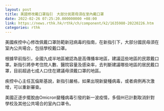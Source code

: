 ```yaml
---
layout: post
title: 美國修改戴口罩指引　大部分民眾毋須在室內戴口罩
date: 2022-02-26 07:25:20.000000000 +08:00
link: https://news.rthk.hk/rthk/ch/component/k2/1635980-20220226.htm
categories: rthk
---
```


美國疾控中心修改佩戴口罩防範新冠病毒的指南，在新指引下，大部分國民毋須在室內公共場合，包括學校戴口罩。

根據早前指引，全國九成半地區被認為是高傳播率地區，建議這些地區的民眾戴口罩。新指引將參考住院人數、醫院容量及感染率，去判斷建議哪些地區的居民戴口罩，目前超過七成人口住在建議毋須戴口罩的地區。

疾控中心主任瓦倫斯基說，新指引嚴格，如果出現新變種病毒，或者病例再次激增，可以重新審查。

美國正逐步擺脫由Omicron變種病毒引發的新一波疫情，多個州已計劃取消針對學校及其他公共場合的室內口罩令。
